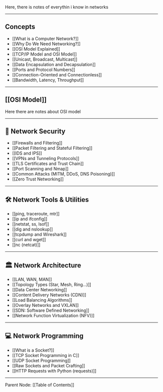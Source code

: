 

Here, there is notes of everythin i know in networks

---

## Concepts

- [[What is a Computer Network?]]
- [[Why Do We Need Networking?]]
- [[OSI Model Explained]] 
- [[TCP/IP Model and OSI Model]] 
- [[Unicast, Broadcast, Multicast]]
- [[Data Encapsulation and Decapsulation]]
- [[Ports and Protocol Numbers]]
- [[Connection-Oriented and Connectionless]]
- [[Bandwidth, Latency, Throughput]]

---

## [[OSI Model]]

Here there are notes about OSI model


---

## 🔐 Network Security

- [[Firewalls and Filtering]]
- [[Packet Filtering and Stateful Filtering]]
- [[IDS and IPS]]
- [[VPNs and Tunneling Protocols]]
- [[TLS Certificates and Trust Chain]]
- [[Port Scanning and Nmap]]
- [[Common Attacks (MITM, DDoS, DNS Poisoning)]]
- [[Zero Trust Networking]]

---

## 🛠️ Network Tools & Utilities

- [[ping, traceroute, mtr]]
- [[ip and ifconfig]]
- [[netstat, ss, lsof]]
- [[dig and nslookup]]
- [[tcpdump and Wireshark]] 
- [[curl and wget]]
- [[nc (netcat)]]

---

## 🏛️ Network Architecture

- [[LAN, WAN, MAN]]
- [[Topology Types (Star, Mesh, Ring...)]]
- [[Data Center Networking]]
- [[Content Delivery Networks (CDN)]]
- [[Load Balancing Algorithms]]
- [[Overlay Networks and VXLAN]]
- [[SDN: Software Defined Networking]]
- [[Network Function Virtualization (NFV)]]

---

## 💻 Network Programming

- [[What is a Socket?]]
- [[TCP Socket Programming in C]]
- [[UDP Socket Programming]]
- [[Raw Sockets and Packet Crafting]]
- [[HTTP Requests with Python (requests)]]

---

Parent Node: [[Table of Contents]]

